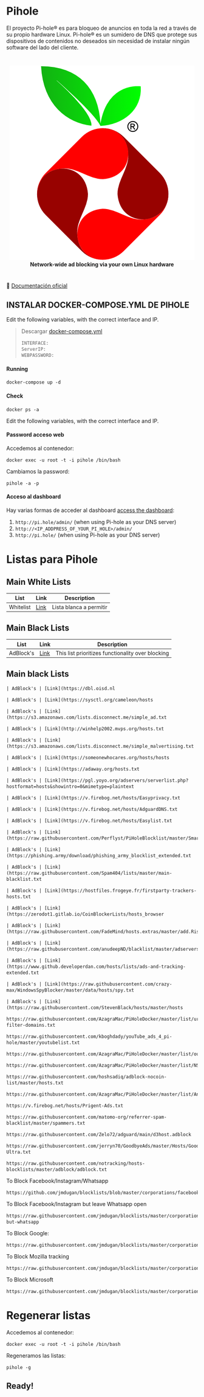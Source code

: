 # Pihole
El proyecto Pi-hole® es para bloqueo de anuncios en toda la red a través de su propio hardware Linux. Pi-hole® es un sumidero de DNS que protege sus dispositivos de contenidos no deseados sin necesidad de instalar ningún software del lado del cliente.

#

<p align="center">
    <a href="https://pi-hole.net/">
        <img src="https://github.com/JuanRodenas/Pihole/blob/main/pihole.png" alt="Pi-hole">
    </a>
    <br>
    <strong>Network-wide ad blocking via your own Linux hardware</strong>
</p>
<!-- markdownlint-enable MD033 -->

#

📁 [Documentación oficial](https://docs.pi-hole.net/)

## INSTALAR DOCKER-COMPOSE.YML DE PIHOLE
Edit the following variables, with the correct interface and IP.
> Descargar [docker-compose.yml](https://github.com/JuanRodenas/Pihole/blob/main/docker-compose.yml)
>~~~
>INTERFACE:
>ServerIP:
>WEBPASSWORD:
>~~~

#### Running
~~~
docker-compose up -d
~~~

#### Check
~~~
docker ps -a
~~~

Edit the following variables, with the correct interface and IP.

#### Password acceso web
Accedemos al contenedor:
~~~
docker exec -u root -t -i pihole /bin/bash
~~~
Cambiamos la password:
~~~
pihole -a -p
~~~

#### Acceso al dashboard
Hay varias formas de acceder al dashboard [access the dashboard](https://discourse.pi-hole.net/t/how-do-i-access-pi-holes-dashboard-admin-interface/3168):

1. `http://pi.hole/admin/` (when using Pi-hole as your DNS server)
2. `http://<IP_ADDPRESS_OF_YOUR_PI_HOLE>/admin/`
3. `http://pi.hole/` (when using Pi-hole as your DNS server)


# Listas para Pihole

## Main White Lists
| List | Link | Description |
| -- | -- | -- |
| Whitelist | [Link](https://raw.githubusercontent.com/anudeepND/whitelist/master/domains/whitelist.txt) | Lista blanca a permitir |


## Main Black Lists

| List | Link | Description |
| -- | -- | -- |
| AdBlock's | [Link]() | This list prioritizes functionality over blocking |
## Main black Lists
~~~
| AdBlock's | [Link](https://dbl.oisd.nl 
~~~
~~~
| AdBlock's | [Link](https://sysctl.org/cameleon/hosts 
~~~
~~~
| AdBlock's | [Link](https://s3.amazonaws.com/lists.disconnect.me/simple_ad.txt 
~~~
~~~
| AdBlock's | [Link](http://winhelp2002.mvps.org/hosts.txt 
~~~
~~~
| AdBlock's | [Link](https://s3.amazonaws.com/lists.disconnect.me/simple_malvertising.txt 
~~~
~~~
| AdBlock's | [Link](https://someonewhocares.org/hosts/hosts 
~~~
~~~
| AdBlock's | [Link](https://adaway.org/hosts.txt 
~~~
~~~
| AdBlock's | [Link](https://pgl.yoyo.org/adservers/serverlist.php?hostformat=hosts&showintro=0&mimetype=plaintext 
~~~
~~~
| AdBlock's | [Link](https://v.firebog.net/hosts/Easyprivacy.txt 
~~~
~~~
| AdBlock's | [Link](https://v.firebog.net/hosts/AdguardDNS.txt 
~~~
~~~
| AdBlock's | [Link](https://v.firebog.net/hosts/Easylist.txt 
~~~
~~~
| AdBlock's | [Link](https://raw.githubusercontent.com/Perflyst/PiHoleBlocklist/master/SmartTV.txt 
~~~
~~~
| AdBlock's | [Link](https://phishing.army/download/phishing_army_blocklist_extended.txt 
~~~
~~~
| AdBlock's | [Link](https://raw.githubusercontent.com/Spam404/lists/master/main-blacklist.txt 
~~~
~~~
| AdBlock's | [Link](https://hostfiles.frogeye.fr/firstparty-trackers-hosts.txt 
~~~
~~~
| AdBlock's | [Link](https://zerodot1.gitlab.io/CoinBlockerLists/hosts_browser 
~~~
~~~
| AdBlock's | [Link](https://raw.githubusercontent.com/FadeMind/hosts.extras/master/add.Risk/hosts 
~~~
~~~
| AdBlock's | [Link](https://raw.githubusercontent.com/anudeepND/blacklist/master/adservers.txt 
~~~
~~~
| AdBlock's | [Link](https://www.github.developerdan.com/hosts/lists/ads-and-tracking-extended.txt 
~~~
~~~
| AdBlock's | [Link](https://raw.githubusercontent.com/crazy-max/WindowsSpyBlocker/master/data/hosts/spy.txt 
~~~
~~~
| AdBlock's | [Link](https://raw.githubusercontent.com/StevenBlack/hosts/master/hosts 
~~~
~~~
https://raw.githubusercontent.com/AzagraMac/PiHoleDocker/master/list/urlhaus-filter-domains.txt 
~~~
~~~
https://raw.githubusercontent.com/kboghdady/youTube_ads_4_pi-hole/master/youtubelist.txt 
~~~
~~~
https://raw.githubusercontent.com/AzagraMac/PiHoleDocker/master/list/outapzazaList.txt 
~~~
~~~
https://raw.githubusercontent.com/AzagraMac/PiHoleDocker/master/list/NSABlocklist.txt 
~~~
~~~
https://raw.githubusercontent.com/hoshsadiq/adblock-nocoin-list/master/hosts.txt 
~~~
~~~
https://raw.githubusercontent.com/AzagraMac/PiHoleDocker/master/list/AndroidTracking.txt 
~~~
~~~
https://v.firebog.net/hosts/Prigent-Ads.txt 
~~~
~~~
https://raw.githubusercontent.com/matomo-org/referrer-spam-blacklist/master/spammers.txt 
~~~
~~~
https://raw.githubusercontent.com/Zelo72/adguard/main/d3host.adblock
~~~
~~~
https://raw.githubusercontent.com/jerryn70/GoodbyeAds/master/Hosts/GoodbyeAds-Ultra.txt
~~~
~~~
https://raw.githubusercontent.com/notracking/hosts-blocklists/master/adblock/adblock.txt
~~~
To Block Facebook/Instagram/Whatsapp
~~~
https://github.com/jmdugan/blocklists/blob/master/corporations/facebook/all
~~~
To Block Facebook/Instagram but leave Whatsapp open
~~~
https://raw.githubusercontent.com/jmdugan/blocklists/master/corporations/facebook/all-but-whatsapp
~~~
To Block Google:
~~~
https://raw.githubusercontent.com/jmdugan/blocklists/master/corporations/google/all
~~~
To Block Mozilla tracking
~~~
https://raw.githubusercontent.com/jmdugan/blocklists/master/corporations/mozilla/all
~~~
To Block Microsoft
~~~
https://raw.githubusercontent.com/jmdugan/blocklists/master/corporations/microsoft/all
~~~

# Regenerar listas
Accedemos al contenedor:
~~~
docker exec -u root -t -i pihole /bin/bash
~~~
Regeneramos las listas:
~~~
pihole -g
~~~

## Ready!
